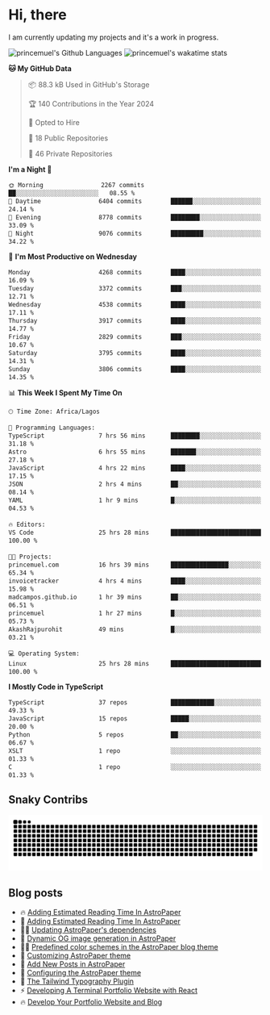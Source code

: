 # Hi, there

<!--
**princemuel/princemuel** is a ✨ _special_ ✨ repository because its `README.md` (this file) appears on your GitHub profile.

Here are some ideas to get you started:

- 🔭 I’m currently working on ...
- 🌱 I’m currently learning ...
- 👯 I’m looking to collaborate on ...
- 🤔 I’m looking for help with ...
- 💬 Ask me about ...
- 📫 How to reach me: ...
- 😄 Pronouns: ...
- ⚡ Fun fact: ...
-->

I am currently updating my projects and it's a work in progress.

![princemuel's Github Languages](https://github-readme-stats.vercel.app/api/top-langs/?username=princemuel&text_color=586069&layout=compact&hide_border=true&title_color=0366d6&count_private=true&include_all_commits=true&theme=tokyonight&show_icons=true)
![princemuel's wakatime stats](https://github-readme-stats.vercel.app/api/wakatime?username=princemuel&text_color=586069&layout=compact&hide_border=true&title_color=0366d6&count_private=true&include_all_commits=true&theme=tokyonight&show_icons=true)

<!--START_SECTION:waka-->
**🐱 My GitHub Data** 

> 📦 88.3 kB Used in GitHub's Storage 
 > 
> 🏆 140 Contributions in the Year 2024
 > 
> 💼 Opted to Hire
 > 
> 📜 18 Public Repositories 
 > 
> 🔑 46 Private Repositories 
 > 
**I'm a Night 🦉** 

```text
🌞 Morning                2267 commits        ██░░░░░░░░░░░░░░░░░░░░░░░   08.55 % 
🌆 Daytime                6404 commits        ██████░░░░░░░░░░░░░░░░░░░   24.14 % 
🌃 Evening                8778 commits        ████████░░░░░░░░░░░░░░░░░   33.09 % 
🌙 Night                  9076 commits        █████████░░░░░░░░░░░░░░░░   34.22 % 
```
📅 **I'm Most Productive on Wednesday** 

```text
Monday                   4268 commits        ████░░░░░░░░░░░░░░░░░░░░░   16.09 % 
Tuesday                  3372 commits        ███░░░░░░░░░░░░░░░░░░░░░░   12.71 % 
Wednesday                4538 commits        ████░░░░░░░░░░░░░░░░░░░░░   17.11 % 
Thursday                 3917 commits        ████░░░░░░░░░░░░░░░░░░░░░   14.77 % 
Friday                   2829 commits        ███░░░░░░░░░░░░░░░░░░░░░░   10.67 % 
Saturday                 3795 commits        ████░░░░░░░░░░░░░░░░░░░░░   14.31 % 
Sunday                   3806 commits        ████░░░░░░░░░░░░░░░░░░░░░   14.35 % 
```


📊 **This Week I Spent My Time On** 

```text
🕑︎ Time Zone: Africa/Lagos

💬 Programming Languages: 
TypeScript               7 hrs 56 mins       ████████░░░░░░░░░░░░░░░░░   31.18 % 
Astro                    6 hrs 55 mins       ███████░░░░░░░░░░░░░░░░░░   27.18 % 
JavaScript               4 hrs 22 mins       ████░░░░░░░░░░░░░░░░░░░░░   17.15 % 
JSON                     2 hrs 4 mins        ██░░░░░░░░░░░░░░░░░░░░░░░   08.14 % 
YAML                     1 hr 9 mins         █░░░░░░░░░░░░░░░░░░░░░░░░   04.53 % 

🔥 Editors: 
VS Code                  25 hrs 28 mins      █████████████████████████   100.00 % 

🐱‍💻 Projects: 
princemuel.com           16 hrs 39 mins      ████████████████░░░░░░░░░   65.34 % 
invoicetracker           4 hrs 4 mins        ████░░░░░░░░░░░░░░░░░░░░░   15.98 % 
madcampos.github.io      1 hr 39 mins        ██░░░░░░░░░░░░░░░░░░░░░░░   06.51 % 
princemuel               1 hr 27 mins        █░░░░░░░░░░░░░░░░░░░░░░░░   05.73 % 
AkashRajpurohit          49 mins             █░░░░░░░░░░░░░░░░░░░░░░░░   03.21 % 

💻 Operating System: 
Linux                    25 hrs 28 mins      █████████████████████████   100.00 % 
```

**I Mostly Code in TypeScript** 

```text
TypeScript               37 repos            ████████████░░░░░░░░░░░░░   49.33 % 
JavaScript               15 repos            █████░░░░░░░░░░░░░░░░░░░░   20.00 % 
Python                   5 repos             ██░░░░░░░░░░░░░░░░░░░░░░░   06.67 % 
XSLT                     1 repo              ░░░░░░░░░░░░░░░░░░░░░░░░░   01.33 % 
C                        1 repo              ░░░░░░░░░░░░░░░░░░░░░░░░░   01.33 % 
```




<!--END_SECTION:waka-->

## Snaky Contribs

<img src='/assets/github-snake-dark.svg' alt='Snaky Contributions' />

## Blog posts

<!-- BLOG-POST-LIST:START -->
 - 🔥 <a href='https://princemuel.vercel.app/blog/how-to-add-an-estimated-reading-time/?&ref=github-profile-readme'>Adding Estimated Reading Time In AstroPaper</a>
 - 🚀 <a href='https://princemuel.vercel.app/blog/how-to-add-estimated-reading-time/?&ref=github-profile-readme'>Adding Estimated Reading Time In AstroPaper</a>
 - 👨‍💻 <a href='https://princemuel.vercel.app/blog/how-to-update-dependencies/?&ref=github-profile-readme'>Updating AstroPaper&#39;s dependencies</a>
 - 👀 <a href='https://princemuel.vercel.app/blog/dynamic-og-images/?&ref=github-profile-readme'>Dynamic OG image generation in AstroPaper</a>
 - ✍🏽 <a href='https://princemuel.vercel.app/blog/predefined-color-schemes/?&ref=github-profile-readme'>Predefined color schemes in the AstroPaper blog theme</a>
 - 🥳 <a href='https://princemuel.vercel.app/blog/customizing-astropaper-theme-color-schemes/?&ref=github-profile-readme'>Customizing AstroPaper theme</a>
 - 💯 <a href='https://princemuel.vercel.app/blog/adding-new-post/?&ref=github-profile-readme'>Add New Posts in AstroPaper</a>
 - 💫 <a href='https://princemuel.vercel.app/blog/how-to-configure-astropaper-theme/?&ref=github-profile-readme'>Configuring the AstroPaper theme</a>
 - 🌮 <a href='https://princemuel.vercel.app/blog/tailwind-typography/?&ref=github-profile-readme'>The Tailwind Typography Plugin</a>
 - ⚡️ <a href='https://princemuel.vercel.app/blog/terminal-development/?&ref=github-profile-readme'>Developing A Terminal Portfolio Website with React</a>
 - 🔥 <a href='https://princemuel.vercel.app/blog/portfolio-website-development/?&ref=github-profile-readme'>Develop Your Portfolio Website and Blog</a><!-- BLOG-POST-LIST:END -->
